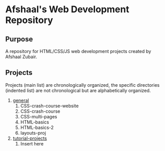 # Afshaal's Web Development Repository

## Purpose

A repository for HTML/CSS/JS web development projects created by Afshaal Zubair.

## Projects

Projects (main list) are chronologically organized, the specific directories (indented list) are not chronological but are alphabetically organized.

1. [general](https://github.com/afshaalzubair/web-development/tree/main/general)
   1. CSS-crash-course-website
   2. CSS-crash-course
   3. CSS-multi-pages
   4. HTML-basics
   5. HTML-basics-2
   6. layouts-proj
2. [tutorial-projects](https://github.com/afshaalzubair/web-development/tree/main/tutorial-projects)
   1. Insert here
